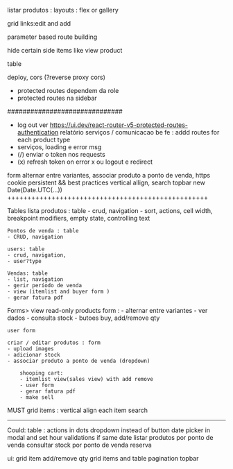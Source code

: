 
listar produtos : layouts : flex or gallery

grid links:edit and add

parameter based route building

hide certain side items like view product

table

deploy, cors (?reverse proxy cors)


- protected routes dependem da role
- protected routes na sidebar

##############################

- log out ver https://ui.dev/react-router-v5-protected-routes-authentication
relatório
serviços / comunicacao be fe : 
	addd routes for each product type
- serviços, loading e error msg
- (/) enviar o token nos requests
- (x) refresh token on error x ou logout e redirect



form alternar entre variantes, associar produto a ponto de venda, 
https
cookie persistent && best practices
vertical allign, search
topbar
new Date(Date.UTC(...))
++++++++++++++++++++++++++++++++++++++++++++++++++

Tables
	lista produtos : table
	- crud, navigation
	- sort, actions, cell width, breakpoint modifiers, empty state, controlling text

	Pontos de venda : table
	- CRUD, navigation

	users: table
	- crud, navigation,
	- user?type

	Vendas: table 
	- list, navigation
	- gerir período de venda
	- view (itemlist and buyer form )
	- gerar fatura pdf

Forms>
	view read-only products  form :
	- alternar entre variantes
	- ver dados
	- consulta stock
	- butoes buy, add/remove qty

	user form

	criar / editar produtos : form 
	- upload images
	- adicionar stock
	- associar produto a ponto de venda (dropdown)

		shooping cart: 
		- itemlist view(sales view) with add remove
		- user form
		- gerar fatura pdf
		- make sell

MUST
grid items : vertical align each item
search

---------------------------------------------------
Could:
table : actions in dots dropdown instead of button
date picker in modal and set hour validations if same date
listar produtos por ponto de venda
consultar stock por ponto de venda
reserva


ui:
grid item add/remove qty
grid items and table pagination
topbar
